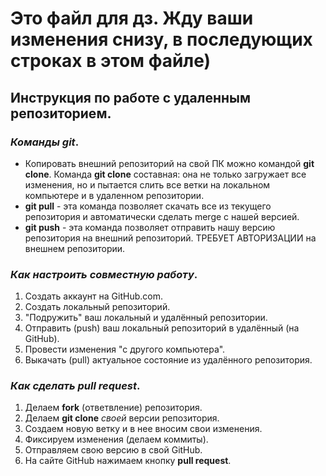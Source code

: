 # Это файл для дз. Жду ваши изменения снизу, в последующих строках в этом файле)

## Инструкция по работе с удаленным репозиторием.
### *Команды git*.
* Копировать внешний репозиторий на свой ПК можно командой **git clone**.
Команда **git clone** составная: она не только
загружает все изменения, но и пытается слить 
все ветки на локальном компьютере и в
удаленном репозитории.
* **git pull** - эта команда позволяет скачать все 
из текущего репозитория и автоматически сделать merge с нашей версией.
* **git push** - эта команда позволяет отправить нашу
версию репозитория на внешний репозиторий. ТРЕБУЕТ АВТОРИЗАЦИИ на внешнем репозитории.

### *Как настроить совместную работу*.
1. Создать аккаунт на GitHub.com.
2. Создать локальный репозиторий.
3. "Подружить" ваш локальный и удалённый репозитории.
4. Отправить (push) ваш локальный репозиторий в удалённый (на GitHub).
5. Провести изменения "с другого компьютера".
6. Выкачать (pull) актуальное состояние из удалённого репозитория.

### *Как сделать **pull request***.
1. Делаем **fork** (ответвление) репозитория.
2. Делаем **git clone** *своей* версии репозитория.
3. Создаем новую ветку и в нее вносим свои изменения.
4. Фиксируем изменения (делаем коммиты).
5. Отправляем свою версию в свой GitHub.
6. На сайте GitHub нажимаем кнопку **pull request**.